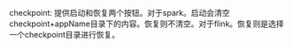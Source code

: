 checkpoint: 提供启动和恢复两个按钮。对于spark。启动会清空checkpoint+appName目录下的内容。恢复则不清空。对于flink。恢复则是选择一个checkpoint目录进行恢复。